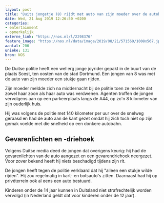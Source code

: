 ```yaml
---
layout: post
title: "Duits jongetje (8) rijdt met auto van zijn moeder over de autobahn"
date: Wed, 21 Aug 2019 12:26:50 +0200
categories: 
- entertainment 
- opmerkelijk 
externe_link: "https://nos.nl/l/2298376"
feature_image: "https://nos.nl/data/image/2019/08/21/571569/1008x567.jpg"
aantal: 206
unieke: 131
bron: NOS
---
```


<p>De Duitse politie heeft een wel erg jonge joyrider gepakt in de buurt van de plaats Soest, ten oosten van de stad Dortmund. Een jongen van 8 was met de auto van zijn moeder een stukje gaan rijden.</p>
<p>Zijn moeder meldde zich na middernacht bij de politie toen ze merkte dat zowel haar zoon als haar auto was verdwenen. Agenten troffen de jongen vervolgens aan op een parkeerplaats langs de A44, op zo'n 8 kilometer van zijn ouderlijk huis.</p>
<p>Hij was volgens de politie met 140 kilometer per uur over de snelweg geraasd en had de auto aan de kant gezet omdat hij zich toch niet op zijn gemak voelde met die snelheid op een donkere autobahn.</p>
<h2>Gevarenlichten en -driehoek</h2>
<p>Volgens Duitse media deed de jongen dat overigens keurig: hij had de gevarenlichten van de auto aangezet en een gevarendriehoek neergezet. Voor zover bekend heeft hij niets beschadigd tijdens zijn rit.</p>
<p>De jongen heeft tegen de politie verklaard dat hij "alleen een stukje wilde rijden". Hij zou regelmatig in kart- en botsauto's zitten. Daarnaast had hij op privéterrein ook al eens een auto bestuurd.</p>
<p>Kinderen onder de 14 jaar kunnen in Duitsland niet strafrechtelijk worden vervolgd (in Nederland geldt dat voor kinderen onder de 12 jaar).</p>
